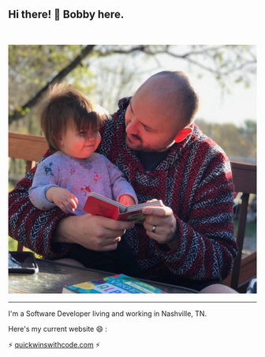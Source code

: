 ## Hi there! 👋 Bobby here.
<br/>

![](bobbyAda.jpg?raw=true)


---

I'm a Software Developer living and working in Nashville, TN.

Here's my current website 😄 :

⚡ [quickwinswithcode.com](https://www.quickwinswithcode.com) ⚡

<!--
**RobertTate/RobertTate** is a ✨ _special_ ✨ repository because its `README.md` (this file) appears on your GitHub profile.

Here are some ideas to get you started:

- 🔭 I’m currently working on ...
- 🌱 I’m currently learning ...
- 👯 I’m looking to collaborate on ...
- 🤔 I’m looking for help with ...
- 💬 Ask me about ...
- 📫 How to reach me: ...
- 😄 Pronouns: ...
- ⚡ Fun fact: ...
-->

